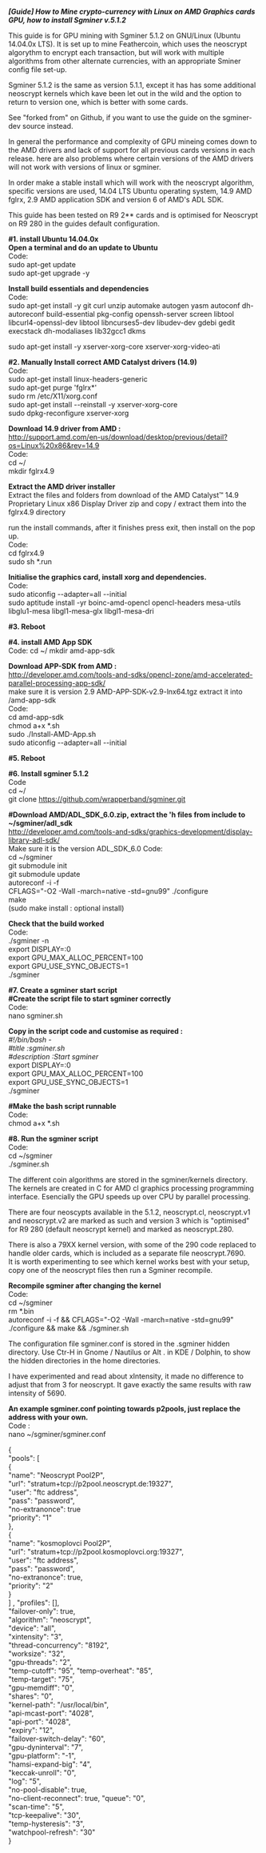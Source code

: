 
***[Guide] How to Mine crypto-currency with Linux on AMD Graphics cards GPU, how to install Sgminer v.5.1.2***

This guide is for GPU mining with Sgminer 5.1.2 on GNU/Linux (Ubuntu 14.04.0x LTS).  It is set up to mine Feathercoin, which uses the neoscrypt algorythm to encrypt each transaction, but will work with multiple algorithms from other alternate currencies, with an appropriate Sminer config file set-up.

Sgminer 5.1.2 is the same as version 5.1.1, except it has has some additional neoscrypt kernels which kave been let out in the wild and the option to return to version one, which is better with some cards. 

See "forked from" on Github, if you want to use the guide on the sgminer-dev source instead. 

In general the performance and complexity of GPU mineing comes down to the AMD drivers and lack of support for all previous cards versions in each release. here are also problems where certain versions of the AMD drivers will not work with versions of linux or sgminer. 

In order make a stable install which will work with the neoscrypt algorithm, specific versions are used, 14.04 LTS Ubuntu operating system, 14.9 AMD fglrx, 2.9 AMD application SDK and version 6 of AMD's ADL SDK.

This guide has been tested on R9 2** cards and is optimised for Neoscrypt on R9 280 in the guides default configuration.

**#1. install Ubuntu 14.04.0x**  
**Open a terminal and do an update to Ubuntu**  
Code:  
sudo apt-get update  
sudo apt-get upgrade -y  

**Install build essentials and dependencies**  
Code:  
sudo apt-get install -y git curl unzip automake autogen yasm autoconf dh-autoreconf build-essential pkg-config openssh-server screen libtool libcurl4-openssl-dev libtool libncurses5-dev libudev-dev gdebi gedit execstack dh-modaliases lib32gcc1 dkms  
  
sudo apt-get install -y xserver-xorg-core xserver-xorg-video-ati  

**#2. Manually Install correct AMD Catalyst drivers (14.9)**  
Code:  
sudo apt-get install linux-headers-generic  
sudo apt-get purge 'fglrx*'  
sudo rm /etc/X11/xorg.conf  
sudo apt-get install --reinstall -y xserver-xorg-core  
sudo dpkg-reconfigure xserver-xorg  
  
**Download 14.9 driver from AMD :**  
http://support.amd.com/en-us/download/desktop/previous/detail?os=Linux%20x86&rev=14.9  
Code:  
cd ~/  
mkdir fglrx4.9  
  
**Extract the AMD driver installer**  
Extract the files and folders from download of the AMD Catalyst™ 14.9 Proprietary Linux x86 Display Driver zip and copy / extract them into the fglrx4.9 directory   
  
run the install commands, after it finishes press exit, then install on the pop up.  
Code:  
cd  fglrx4.9  
sudo sh *.run  
  
**Initialise the graphics card, install xorg and dependencies.**  
Code:  
sudo aticonfig --adapter=all --initial  
sudo aptitude install -yr boinc-amd-opencl opencl-headers mesa-utils libglu1-mesa libgl1-mesa-glx libgl1-mesa-dri  
  
**#3. Reboot**  
  
**#4. install AMD App SDK**  
Code: 
cd ~/ 
mkdir  amd-app-sdk  
  
**Download APP-SDK from AMD :**  
http://developer.amd.com/tools-and-sdks/opencl-zone/amd-accelerated-parallel-processing-app-sdk/  
make sure it is version 2.9 AMD-APP-SDK-v2.9-lnx64.tgz extract it into /amd-app-sdk  
Code:  
cd amd-app-sdk  
chmod a+x *.sh  
sudo ./Install-AMD-App.sh  
sudo aticonfig --adapter=all --initial  
  
**#5. Reboot**  
  
**#6. Install sgminer 5.1.2**  
Code  
cd ~/  
git clone https://github.com/wrapperband/sgminer.git  
  
**#Download AMD/ADL_SDK_6.0.zip, extract the 'h files from include to ~/sgminer/adl_sdk**  
http://developer.amd.com/tools-and-sdks/graphics-development/display-library-adl-sdk/  
Make sure it is the version ADL_SDK_6.0
Code:  
cd ~/sgminer  
git submodule init  
git submodule update  
autoreconf -i -f  
CFLAGS="-O2 -Wall -march=native -std=gnu99" ./configure  
make  
(sudo make install  : optional install)  
  
**Check that the build worked**  
Code:  
./sgminer -n  
export DISPLAY=:0  
export GPU_MAX_ALLOC_PERCENT=100  
export GPU_USE_SYNC_OBJECTS=1  
./sgminer  

**#7. Create a sgminer start script**  
**#Create the script file to start sgminer correctly**  
Code:  
nano sgminer.sh   

**Copy in the script code and customise as required :**  
*#!/bin/bash -*   
*#title           :sgminer.sh*  
*#description     :Start sgminer*  
export DISPLAY=:0  
export GPU_MAX_ALLOC_PERCENT=100  
export GPU_USE_SYNC_OBJECTS=1  
./sgminer  

**#Make the bash script runnable**  
Code:  
chmod a+x *.sh  
  
**#8. Run the sgminer script**  
Code:  
cd ~/sgminer  
./sgminer.sh  
  
The different coin algorithms are stored in the sgminer/kernels directory. The kernels are created in C for AMD cl graphics processing programming interface. Esencially the GPU speeds up over CPU by parallel processing.  
  
There are four neoscypts available in the 5.1.2, neoscrypt.cl, neoscrypt.v1 and neoscrypt.v2 are marked as such and version 3 which is "optimised" for R9 280 (default neoscrypt kernel) and marked as neoscrypt.280.   
  
There is also a 79XX kernel version, with some of the 290 code replaced to handle older cards, which is included as a separate file neoscrypt.7690.  
It is worth experimenting to see which kernel works best with your setup, copy one of the neoscrypt files then run a Sgminer recompile.  

**Recompile sgminer after changing the kernel**  
Code:  
cd ~/sgminer  
rm *.bin  
autoreconf -i -f   &&  CFLAGS="-O2 -Wall -march=native -std=gnu99" ./configure && make && ./sgminer.sh  
  
The configuration file sgminer.conf is stored in the .sgminer hidden directory. Use Ctr-H in Gnome / Nautilus or Alt . in KDE / Dolphin, to show the hidden directories in the home directories.  
  
I have experimented and read about xIntensity, it made no difference to adjust that from 3 for neoscrypt. It gave exactly the same results with raw intensity of 5690.  
  
**An example sgminer.conf pointing towards p2pools, just replace the address with your own.**  
Code :  
nano ~/sgminer/sgminer.conf  
  
{  
  "pools": [  
    {  
      "name": "Neoscrypt Pool2P",  
      "url": "stratum+tcp://p2pool.neoscrypt.de:19327",  
      "user": "ftc address",  
      "pass": "password",  
      "no-extranonce": true  
       "priority": "1"  
    },  
    {  
      "name": "kosmoplovci Pool2P",  
      "url": "stratum+tcp://p2pool.kosmoplovci.org:19327",  
      "user": "ftc address",  
      "pass": "password",  
      "no-extranonce": true,  
      "priority": "2"  
    }  
  ]  ,
  "profiles": [],  
  "failover-only": true,  
  "algorithm": "neoscrypt",  
  "device": "all",  
  "xintensity": "3",  
  "thread-concurrency": "8192",  
  "worksize": "32",  
  "gpu-threads": "2",  
  "temp-cutoff": "95",
  "temp-overheat": "85",  
  "temp-target": "75",  
  "gpu-memdiff": "0",  
  "shares": "0",  
  "kernel-path": "/usr/local/bin",  
  "api-mcast-port": "4028",  
  "api-port": "4028",  
  "expiry": "12",  
  "failover-switch-delay": "60",  
  "gpu-dyninterval": "7",  
  "gpu-platform": "-1",  
  "hamsi-expand-big": "4",  
  "keccak-unroll": "0",  
  "log": "5",  
  "no-pool-disable": true,  
  "no-client-reconnect": true, 
  "queue": "0",  
  "scan-time": "5",  
  "tcp-keepalive": "30",  
  "temp-hysteresis": "3",  
  "watchpool-refresh": "30"  
}  
  
